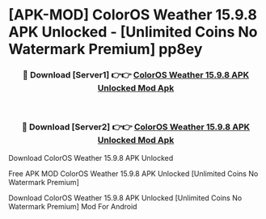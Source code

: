 # [APK-MOD] ColorOS Weather 15.9.8 APK Unlocked - [Unlimited Coins No Watermark Premium] pp8ey



<div align="center">
<h3>🔴 Download [Server1] 👉👉 <a href="https://momento.my/?title=ColorOS_Weather_15.9.8_APK_Unlocked">ColorOS Weather 15.9.8 APK Unlocked Mod Apk</a></h3><br>

<h3>🔴 Download [Server2] 👉👉 <a href="https://momento.my/?title=ColorOS_Weather_15.9.8_APK_Unlocked">ColorOS Weather 15.9.8 APK Unlocked Mod Apk</a></h3>
</div>



Download ColorOS Weather 15.9.8 APK Unlocked 

Free APK MOD ColorOS Weather 15.9.8 APK Unlocked [Unlimited Coins No Watermark Premium]

Download ColorOS Weather 15.9.8 APK Unlocked [Unlimited Coins No Watermark Premium] Mod For Android
